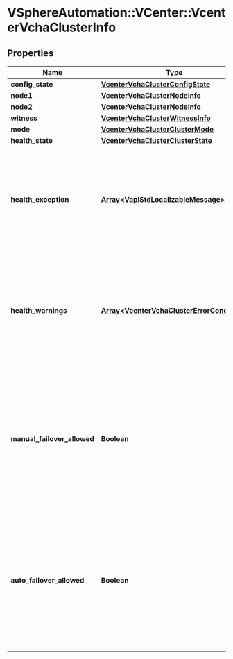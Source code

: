 # VSphereAutomation::VCenter::VcenterVchaClusterInfo

## Properties
Name | Type | Description | Notes
------------ | ------------- | ------------- | -------------
**config_state** | [**VcenterVchaClusterConfigState**](VcenterVchaClusterConfigState.md) |  | [optional] 
**node1** | [**VcenterVchaClusterNodeInfo**](VcenterVchaClusterNodeInfo.md) |  | [optional] 
**node2** | [**VcenterVchaClusterNodeInfo**](VcenterVchaClusterNodeInfo.md) |  | [optional] 
**witness** | [**VcenterVchaClusterWitnessInfo**](VcenterVchaClusterWitnessInfo.md) |  | [optional] 
**mode** | [**VcenterVchaClusterClusterMode**](VcenterVchaClusterClusterMode.md) |  | [optional] 
**health_state** | [**VcenterVchaClusterClusterState**](VcenterVchaClusterClusterState.md) |  | [optional] 
**health_exception** | [**Array&lt;VapiStdLocalizableMessage&gt;**](VapiStdLocalizableMessage.md) | Health warning messages if the health information is unavailable. If unset, then the cluster is in a healthy state. | [optional] 
**health_warnings** | [**Array&lt;VcenterVchaClusterErrorCondition&gt;**](VcenterVchaClusterErrorCondition.md) | A collection of messages describing the reason for a non-healthy Cluster. If unset, then the cluster is in a healthy state. | [optional] 
**manual_failover_allowed** | **Boolean** | Specifies if manual failover is allowed. If unset, then the cluster state healthy and manual failover allowance in accordance with the cluster mode. | [optional] 
**auto_failover_allowed** | **Boolean** | Specifies if automatic failover is allowed. If unset, then the cluster state healthy and automatic failover allowance in accordance with the cluster mode. | [optional] 


